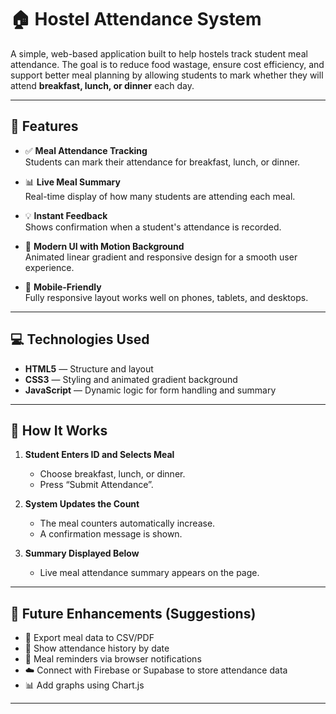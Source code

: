 # 🏠 Hostel Attendance System

A simple, web-based application built to help hostels track student meal attendance. The goal is to reduce food wastage, ensure cost efficiency, and support better meal planning by allowing students to mark whether they will attend **breakfast, lunch, or dinner** each day.

---

## 🌟 Features

- ✅ **Meal Attendance Tracking**  
  Students can mark their attendance for breakfast, lunch, or dinner.

- 📊 **Live Meal Summary**  
  Real-time display of how many students are attending each meal.

- 💡 **Instant Feedback**  
  Shows confirmation when a student's attendance is recorded.

- 🎨 **Modern UI with Motion Background**  
  Animated linear gradient and responsive design for a smooth user experience.

- 📱 **Mobile-Friendly**  
  Fully responsive layout works well on phones, tablets, and desktops.

---

## 💻 Technologies Used

- **HTML5** — Structure and layout
- **CSS3** — Styling and animated gradient background
- **JavaScript** — Dynamic logic for form handling and summary

---

## 🔧 How It Works

1. **Student Enters ID and Selects Meal**  
   - Choose breakfast, lunch, or dinner.
   - Press “Submit Attendance”.

2. **System Updates the Count**  
   - The meal counters automatically increase.
   - A confirmation message is shown.

3. **Summary Displayed Below**  
   - Live meal attendance summary appears on the page.

---

## 🧩 Future Enhancements (Suggestions)

- 🧾 Export meal data to CSV/PDF
- 📅 Show attendance history by date
- 🔔 Meal reminders via browser notifications
- ☁️ Connect with Firebase or Supabase to store attendance data
- 📊 Add graphs using Chart.js

---




